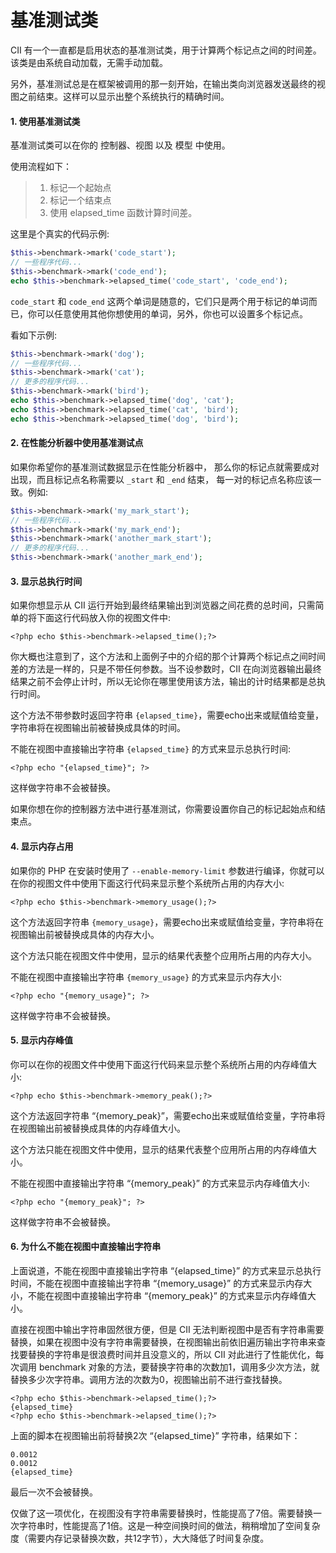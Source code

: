 # 基准测试类

CII 有一个一直都是启用状态的基准测试类，用于计算两个标记点之间的时间差。该类是由系统自动加载，无需手动加载。

另外，基准测试总是在框架被调用的那一刻开始，在输出类向浏览器发送最终的视图之前结束。这样可以显示出整个系统执行的精确时间。

#### 1. 使用基准测试类

基准测试类可以在你的 控制器、视图 以及 模型 中使用。

使用流程如下：

> 1. 标记一个起始点
> 2. 标记一个结束点
> 3. 使用 elapsed\_time 函数计算时间差。

这里是个真实的代码示例:

```php
$this->benchmark->mark('code_start');
// 一些程序代码...
$this->benchmark->mark('code_end');
echo $this->benchmark->elapsed_time('code_start', 'code_end');
```

`code_start` 和 `code_end` 这两个单词是随意的，它们只是两个用于标记的单词而已，你可以任意使用其他你想使用的单词，另外，你也可以设置多个标记点。

看如下示例:

```php
$this->benchmark->mark('dog');
// 一些程序代码...
$this->benchmark->mark('cat');
// 更多的程序代码...
$this->benchmark->mark('bird');
echo $this->benchmark->elapsed_time('dog', 'cat');
echo $this->benchmark->elapsed_time('cat', 'bird');
echo $this->benchmark->elapsed_time('dog', 'bird');
```

#### 2. 在性能分析器中使用基准测试点

如果你希望你的基准测试数据显示在性能分析器中， 那么你的标记点就需要成对出现，而且标记点名称需要以 `_start` 和 `_end` 结束， 每一对的标记点名称应该一致。例如:

```php
$this->benchmark->mark('my_mark_start');
// 一些程序代码...
$this->benchmark->mark('my_mark_end');
$this->benchmark->mark('another_mark_start');
// 更多的程序代码...
$this->benchmark->mark('another_mark_end');
```

#### 3. 显示总执行时间

如果你想显示从 CII 运行开始到最终结果输出到浏览器之间花费的总时间，只需简单的将下面这行代码放入你的视图文件中:

```
<?php echo $this->benchmark->elapsed_time();?>
```

你大概也注意到了，这个方法和上面例子中的介绍的那个计算两个标记点之间时间差的方法是一样的，只是不带任何参数。当不设参数时，CII 在向浏览器输出最终结果之前不会停止计时，所以无论你在哪里使用该方法，输出的计时结果都是总执行时间。

这个方法不带参数时返回字符串 `{elapsed_time}`，需要echo出来或赋值给变量，字符串将在视图输出前被替换成具体的时间。

不能在视图中直接输出字符串 `{elapsed_time}` 的方式来显示总执行时间:

```
<?php echo "{elapsed_time}"; ?>
```

这样做字符串不会被替换。

如果你想在你的控制器方法中进行基准测试，你需要设置你自己的标记起始点和结束点。

#### 4. 显示内存占用

如果你的 PHP 在安装时使用了 `--enable-memory-limit` 参数进行编译，你就可以在你的视图文件中使用下面这行代码来显示整个系统所占用的内存大小:

```
<?php echo $this->benchmark->memory_usage();?>
```

这个方法返回字符串 `{memory_usage}`，需要echo出来或赋值给变量，字符串将在视图输出前被替换成具体的内存大小。

这个方法只能在视图文件中使用，显示的结果代表整个应用所占用的内存大小。

不能在视图中直接输出字符串 `{memory_usage}` 的方式来显示内存大小:

```
<?php echo "{memory_usage}"; ?>
```

这样做字符串不会被替换。

#### 5. 显示内存峰值

你可以在你的视图文件中使用下面这行代码来显示整个系统所占用的内存峰值大小:

```
<?php echo $this->benchmark->memory_peak();?>
```

这个方法返回字符串 “{memory\_peak}”，需要echo出来或赋值给变量，字符串将在视图输出前被替换成具体的内存峰值大小。

这个方法只能在视图文件中使用，显示的结果代表整个应用所占用的内存峰值大小。

不能在视图中直接输出字符串 “{memory\_peak}” 的方式来显示内存峰值大小:

```
<?php echo "{memory_peak}"; ?>
```

这样做字符串不会被替换。

#### 6. 为什么不能在视图中直接输出字符串

上面说道，不能在视图中直接输出字符串 “{elapsed\_time}” 的方式来显示总执行时间，不能在视图中直接输出字符串 “{memory\_usage}” 的方式来显示内存大小，不能在视图中直接输出字符串 “{memory\_peak}” 的方式来显示内存峰值大小。

直接在视图中输出字符串固然很方便，但是 CII 无法判断视图中是否有字符串需要替换，如果在视图中没有字符串需要替换，在视图输出前依旧遍历输出字符串来查找要替换的字符串是很浪费时间并且没意义的，所以 CII 对此进行了性能优化，每次调用 benchmark 对象的方法，要替换字符串的次数加1，调用多少次方法，就替换多少次字符串。调用方法的次数为0，视图输出前不进行查找替换。

```
<?php echo $this->benchmark->elapsed_time();?>
{elapsed_time}
<?php echo $this->benchmark->elapsed_time();?>
```

上面的脚本在视图输出前将替换2次 “{elapsed\_time}” 字符串，结果如下：

```
0.0012
0.0012
{elapsed_time}
```

最后一次不会被替换。

仅做了这一项优化，在视图没有字符串需要替换时，性能提高了7倍。需要替换一次字符串时，性能提高了1倍。这是一种空间换时间的做法，稍稍增加了空间复杂度（需要内存记录替换次数，共12字节），大大降低了时间复杂度。

